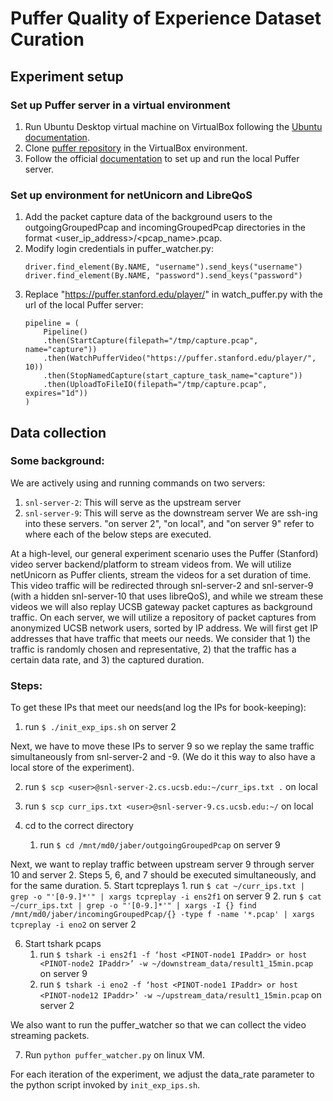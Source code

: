 # Puffer Quality of Experience Dataset Curation

## Experiment setup
### Set up Puffer server in a virtual environment
1. Run Ubuntu Desktop virtual machine on VirtualBox following the [Ubuntu documentation](https://ubuntu.com/tutorials/how-to-run-ubuntu-desktop-on-a-virtual-machine-using-virtualbox#1-overview).
2. Clone [puffer repository](https://github.com/StanfordSNR/puffer?tab=readme-ov-file) in the VirtualBox environment.
3. Follow the official [documentation](https://github.com/StanfordSNR/puffer/wiki/Documentation) to set up and run the local Puffer server.

### Set up environment for netUnicorn and LibreQoS
1. Add the packet capture data of the background users to the outgoingGroupedPcap and incomingGroupedPcap directories in the format <user_ip_address>/<pcap_name>.pcap.
2. Modify login credentials in puffer_watcher.py:
    ```
    driver.find_element(By.NAME, "username").send_keys("username")
    driver.find_element(By.NAME, "password").send_keys("password")
    ```
3. Replace "https://puffer.stanford.edu/player/" in watch_puffer.py with the url of the local Puffer server:
    ```
    pipeline = (
        Pipeline()
        .then(StartCapture(filepath="/tmp/capture.pcap", name="capture"))
        .then(WatchPufferVideo("https://puffer.stanford.edu/player/", 10))
        .then(StopNamedCapture(start_capture_task_name="capture"))
        .then(UploadToFileIO(filepath="/tmp/capture.pcap", expires="1d"))
    )
    ```

## Data collection 
### Some background:
We are actively using and running commands on two servers:
1. ```snl-server-2```: This will serve as the upstream server
2. ```snl-server-9```: This will serve as the downstream server
We are ssh-ing into these servers. "on server 2", "on local", and "on server 9" refer to where each of the below steps are executed.


At a high-level, our general experiment scenario uses the Puffer (Stanford) video server backend/platform to stream videos from. We will utilize netUnicorn as Puffer clients, stream the videos for a set duration of time. This video traffic will be redirected through snl-server-2 and snl-server-9 (with a hidden snl-server-10 that uses libreQoS), and while we stream these videos we will also replay UCSB gateway packet captures as background traffic. On each server, we will utilize a repository of packet captures from anonymized UCSB network users, sorted by IP address. We will first get IP addresses that have traffic that meets our needs. We consider that 1) the traffic is randomly chosen and representative, 2) that the traffic has a certain data rate, and 3) the captured duration. 

### Steps:

To get these IPs that meet our needs(and log the IPs for book-keeping):
1. run ```$ ./init_exp_ips.sh``` on server 2

Next, we have to move these IPs to server 9 so we replay the same traffic simultaneously from snl-server-2 and -9. (We do it this way to also have a local store of the experiment).

2. run ```$ scp <user>@snl-server-2.cs.ucsb.edu:~/curr_ips.txt .``` on local
3. run ```$ scp curr_ips.txt <user>@snl-server-9.cs.ucsb.edu:~/```  on local


4. cd to the correct directory
    1. run ```$ cd /mnt/md0/jaber/outgoingGroupedPcap``` on server 9
  
Next, we want to replay traffic between upstream server 9 through server 10 and server 2. Steps 5, 6, and 7 should be executed simultaneously, and for the same duration.
5. Start tcpreplays
    1. run ```$ cat ~/curr_ips.txt | grep -o "'[0-9.]*'" | xargs tcpreplay -i ens2f1``` on server 9 
    2. run ```$ cat ~/curr_ips.txt | grep -o "'[0-9.]*'" | xargs -I {} find /mnt/md0/jaber/incomingGroupedPcap/{} -type f -name '*.pcap' | xargs tcpreplay -i eno2``` on server 2

6. Start tshark pcaps
    1. run ```$ tshark -i ens2f1 -f ‘host <PINOT-node1 IPaddr> or host <PINOT-node2 IPaddr>’ -w ~/downstream_data/result1_15min.pcap``` on server 9 
    2. run ```$ tshark -i eno2 -f ‘host <PINOT-node1 IPaddr> or host <PINOT-node12 IPaddr>’ -w ~/upstream_data/result1_15min.pcap``` on server 2
  
We also want to run the puffer_watcher so that we can collect the video streaming packets.

7. Run ```python puffer_watcher.py``` on linux VM.

For each iteration of the experiment, we adjust the data_rate parameter to the python script invoked by ```init_exp_ips.sh```.
